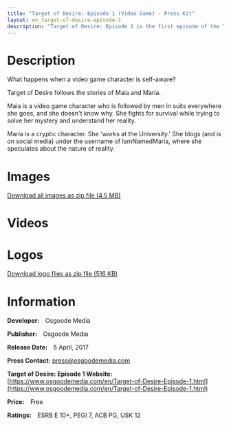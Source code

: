 ```yaml
---
title: "Target of Desire: Episode 1 (Video Game) - Press Kit"
layout: en_target-of-desire-episode-1
description: "Target of Desire: Episode 1 is the first episode of the Target of Desire video game series.  It follows the stories of Maia and Maria.  Maia is being followed, and she doesn't know why.  Maria works at the University and speculates about the nature of reality."
---
```

# Description

What happens when a video game character is self-aware?

Target of Desire follows the stories of Maia and Maria.

Maia is a video game character who is followed by men in suits everywhere she goes, and she doesn't know why. She fights for survival while trying to solve her mystery and understand her reality.

Maria is a cryptic character. She 'works at the University.' She blogs (and is on social media) under the username of IamNamedMaria, where she speculates about the nature of reality.

# Images

<amp-image-lightbox id="lightbox" layout="nodisplay"></amp-image-lightbox>
<amp-carousel height="200" layout="fixed-height" type="carousel">
<amp-img src="https://www.osgoodemedia.com/en/TargetOfDesire/Episode1/screenshot1.png" width="356" height="200" alt="Target of Desire: Episode 1 screenshot" on="tap:lightbox" role="button" tabindex="0"></amp-img>
<amp-img src="https://www.osgoodemedia.com/en/TargetOfDesire/Episode1/screenshot2.png" width="356" height="200" alt="Target of Desire: Episode 1 screenshot" on="tap:lightbox" role="button" tabindex="0"></amp-img>
<amp-img src="https://www.osgoodemedia.com/en/TargetOfDesire/Episode1/screenshot3.png" width="356" height="200" alt="Target of Desire: Episode 1 screenshot" on="tap:lightbox" role="button" tabindex="0"></amp-img>
</amp-carousel>  

[Download all images as zip file (4.5 MB)](https://www.osgoodemedia.com/en/TargetOfDesire/Episode1/images.zip)

# Videos

<amp-carousel width="600" height="357" layout="responsive" type="slides">
<amp-youtube height="357" layout="fixed-height" data-videoid="0uDmVsdnHgM"></amp-youtube>
</amp-carousel>  

# Logos

<amp-image-lightbox id="lightbox" layout="nodisplay"></amp-image-lightbox>
<amp-carousel height="200" layout="fixed-height" type="carousel">
<amp-img src="https://www.osgoodemedia.com/en/TargetOfDesire/Episode1/logo.png" width="200" height="200" alt="Target of Desire: Episode 1 logo" on="tap:lightbox" role="button" tabindex="0"></amp-img>
</amp-carousel>  

[Download logo files as zip file (516 KB)](https://www.osgoodemedia.com/en/TargetOfDesire/Episode1/logo.zip)

# Information

**Developer:** Osgoode Media

**Publisher:** Osgoode Media

**Release Date:** 5 April, 2017

**Press Contact:** [press@osgoodemedia.com](mailto:press@osgoodemedia.com)

**Target of Desire: Episode 1 Website:** [https://www.osgoodemedia.com/en/Target-of-Desire-Episode-1.html](https://www.osgoodemedia.com/en/Target-of-Desire-Episode-1.html)

**Price:** Free

**Ratings:** ESRB E 10+, PEGI 7, ACB PG, USK 12